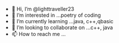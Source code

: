 - 👋 Hi, I’m @lighttraveller23
- 👀 I’m interested in ...poetry of coding
- 🌱 I’m currently learning ...java, c++,qbasic
- 💞️ I’m looking to collaborate on ...c++, java
- 📫 How to reach me ...

<!---
lighttraveller23/lighttraveller23 is a ✨ special ✨ repository because its `README.md` (this file) appears on your GitHub profile.
You can click the Preview link to take a look at your changes.
--->
